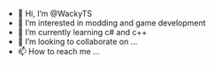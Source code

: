 - 👋 Hi, I’m @WackyTS
- 👀 I’m interested in modding and game development
- 🌱 I’m currently learning c# and c++
- 💞️ I’m looking to collaborate on ...
- 📫 How to reach me ...

<!---
WackyTS/WackyTS is a ✨ special ✨ repository because its `README.md` (this file) appears on your GitHub profile.
You can click the Preview link to take a look at your changes.
--->

